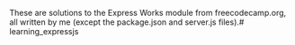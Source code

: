 These are solutions to the Express Works module from freecodecamp.org, all written by me (except the package.json and server.js files).# learning_expressjs
